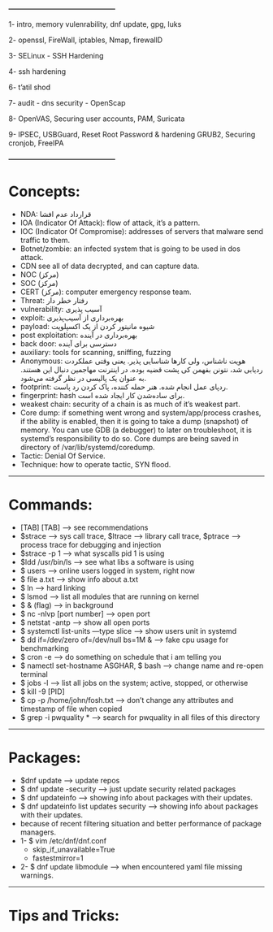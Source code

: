 **———————————————**

1- intro, memory vulenrability, dnf update, gpg, luks

2- openssl, FireWall, iptables, Nmap, firewallD

3- SELinux - SSH Hardening

4- ssh hardening

6- t’atil shod

7- audit - dns security - OpenScap

8- OpenVAS, Securing user accounts, PAM, Suricata

9- IPSEC, USBGuard, Reset Root Password & hardening GRUB2, Securing cronjob, FreeIPA

**———————————————**

# Concepts:

- NDA: قرارداد عدم افشا
- IOA (Indicator Of Attack): flow of attack, it’s a pattern.
- IOC (Indicator Of Compromise): addresses of servers that malware send traffic to them.
- Botnet/zombie: an infected system that is going to be used in dos attack.
- CDN see all of data decrypted, and can capture data.
- NOC (مرکز)
- SOC (مرکز)
- CERT (مرکز): computer emergency response team.
- Threat: رفتار خطر دار
- vulnerability: آسیب پذیری
- exploit: بهره‌برداری از آسیب‌پذیری
- payload: شیوه مانیتور کردن از یک اکسپلویت
- post exploitation: بهره‌برداری در‌ آینده
- back door: دسترسی برای آینده
- auxiliary: tools for scanning, sniffing, fuzzing
- Anonymous: هویت ناشناس، ولی کارها شناسایی پذیر. یعنی وقتی عملکردت ردیابی شد، نتونن بفهمن کی پشت قضیه بوده. در اینترنت مهاجمین دنبال این هستند. به عنوان یک پالیسی در نظر گرفته می‌شود.
- footprint: ردپای عمل انجام شده. هنر حمله کننده، پاک کردن رد پاست.
- fingerprint: hash برای ساده‌شدن کار ایجاد شده است.
- weakest chain: security of a chain is as much of it’s weakest part.
- Core dump: if something went wrong and system/app/process crashes, if the ability is enabled, then it is going to take a dump (snapshot) of memory. You can use GDB (a debugger) to later on troubleshoot, it is systemd’s responsibility to do so. Core dumps are being saved in directory of /var/lib/systemd/coredump.
- Tactic: Denial Of Service.
- Technique: how to operate tactic, SYN flood.

---

# Commands:

- [TAB] [TAB] —> see recommendations
- $strace —> sys call trace, $ltrace —> library call trace, $ptrace —> process trace for debugging and injection
- $strace -p 1 —> what syscalls pid 1 is using
- $ldd /usr/bin/ls —> see what libs a software is using
- $ users —> online users logged in system, right now
- $ file a.txt —> show info about a.txt
- $ ln —> hard linking
- $ lsmod —> list all modules that are running on kernel
- $ & (flag) —> in background
- $ nc -nlvp [port number] —> open port
- $ netstat -antp —> show all open ports
- $ systemctl list-units —type slice —> show users unit in systemd
- $ dd if=/dev/zero of=/dev/null bs=1M & —> fake cpu usage for benchmarking
- $ cron -e —> do something on schedule that i am telling you
- $ namectl set-hostname ASGHAR, $ bash —> change name and re-open terminal
- $ jobs -l —> list all jobs on the system; active, stopped, or otherwise
- $ kill -9 [PID]
- $ cp -p /home/john/fosh.txt —> don’t change any attributes and timestamp of file when copied
- $ grep -i pwquality \* —> search for pwquality in all files of this directory

---

# Packages:

- $dnf update —> update repos
- $ dnf update -security —> just update security related packages
- $ dnf updateinfo —> showing info about packages with their updates.
- $ dnf updateinfo list updates security —> showing info about packages with their updates.
- because of recent filtering situation and better performance of package managers.
- 1- $ vim /etc/dnf/dnf.conf
  - skip_if_unavailable=True
  - fastestmirror=1
- 2- $ dnf update libmodule —> when encountered yaml file missing warnings.

---

# Tips and Tricks:
